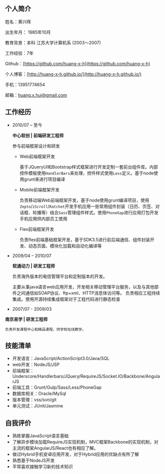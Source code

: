 ## 个人简介 ##

姓名：黄兴晖 

出生年月： 1985年10月

教育背景：本科 江苏大学计算机系 (2003～2007)

工作经验：7年

Github：[https://github.com/huang-x-h](https://github.com/huang-x-h)

个人博客：[http://huang-x-h.github.io/](http://huang-x-h.github.io/)

手机：13951774654

邮箱：huang.x.hui@gmail.com

## 工作经历 ##

- 2010/07 – 至今

	**中心软创 | 前端研发工程师**
	
	参与前端框架设计和研发
	
	- Web前端框架开发
	
		基于JQueryUI和Bootstrap样式框架进行开发定制一套前台组件库。内部控件模板使用`HandlerBars`来处理，控件样式使用`Less`定义。基于node使用grunt来进行项目编译
	
	- Mobile前端框架开发
	
		负责移动端Web前端框架开发，基于node使用grunt编译项目，使用`Zepto`/`iScroll`/`Ratchet`开发手机应用一些常用组件封装（日历、页签、对话框、轮播等）结合`Sass`管理组件样式。使用`PhoneGap`进行应用打包开发手机应用供内部员工使用
	
	- Flex前端框架开发
		
		负责flex前端基础框架开发，基于SDK3.5进行前后端通信、组件封装开发、动态页面、模块化加载和自动化编译等


- 2009/04 – 2010/07

	**软通动力 | 研发工程师**
	
	负责海外版本的电信管理平台和定制版本的开发。
	
	主要从事java语言web应用开发，开发相关移动管理平台服务，以及与其他部件之间通信如SOAP协议、ftp+xml、HTTP消息体访问等。
	负责相应工程持续集成。使用开源持续集成框架对于工程代码进行静态检查

- 2007/07 - 2009/03

**南京易学 | 研发工程师**

	负责开发课程中心和精品课程，供学校在线教学。

## 技能清单 ##

- 开发语言：JavaScript/ActionScript3.0/Java/SQL
- web开发：NodeJS/JSP
- 前端框架：Underscore/Handlerbars/JQuery/RequireJS/Socket.IO/Backbone/AngularJS
- 前端工具：Grunt/Gulp/Sass/Less/PhoneGap
- 数据库相关：Oracle/MySql
- 版本管理：vss/svn/git
- 单元测试：JUnit/Jasmine

## 自我评价 ##

- 熟练掌握JavaScript语言基础
- 了解异步模块加载RequireJS实现机制，MVC框架Backbone的实现机制，对主流的框架AngularJS/React也有相应了解。
- 做过Hybrid手机安卓应用开发，对于Hybrid应用的优缺点有所了解
- 熟悉基于NodeJS开发
- 平常喜欢接触学习新的技术知识
